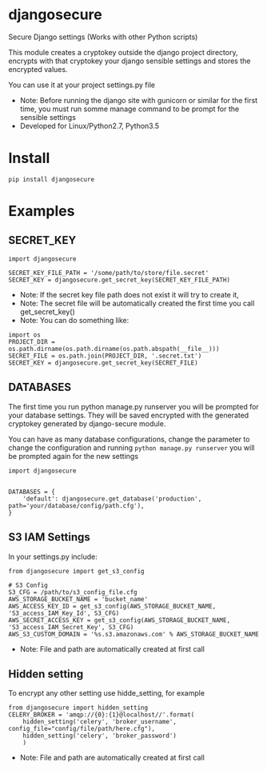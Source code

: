 # djangosecure
Secure Django settings (Works with other Python scripts)

This module creates a cryptokey outside the django project directory, encrypts with that cryptokey your django sensible
settings and stores the encrypted values.

You can use it at your project settings.py file
* Note: Before running the django site with gunicorn or similar for the first time, you must run somme manage command to be prompt for the sensible settings
* Developed for Linux/Python2.7, Python3.5

# Install
```pip install djangosecure```

# Examples
## SECRET_KEY

```
import djangosecure

SECRET_KEY_FILE_PATH = '/some/path/to/store/file.secret'
SECRET_KEY = djangosecure.get_secret_key(SECRET_KEY_FILE_PATH)
```

* Note: If the secret key file path does not exist it will try to create it,
* Note: The secret file will be automatically created the first time you call get_secret_key()
* Note: You can do something like:

```
import os
PROJECT_DIR = os.path.dirname(os.path.dirname(os.path.abspath(__file__)))
SECRET_FILE = os.path.join(PROJECT_DIR, '.secret.txt')
SECRET_KEY = djangosecure.get_secret_key(SECRET_FILE)
```

## DATABASES
The first time you run python manage.py runserver you will be prompted for your database settings. They will be saved
encrypted with the generated cryptokey generated by django-secure module.

You can have as many database configurations, change the parameter to change the configuration and running
 ```python manage.py runserver``` you will be prompted again for the new settings

```
import djangosecure


DATABASES = {
    'default': djangosecure.get_database('production', path='your/database/config/path.cfg'),
}
```



## S3 IAM Settings
In your settings.py include:

```
from djangosecure import get_s3_config

# S3 Config
S3_CFG = /path/to/s3_config_file.cfg
AWS_STORAGE_BUCKET_NAME = 'bucket_name'
AWS_ACCESS_KEY_ID = get_s3_config(AWS_STORAGE_BUCKET_NAME, 'S3_access_IAM_Key_Id', S3_CFG)
AWS_SECRET_ACCESS_KEY = get_s3_config(AWS_STORAGE_BUCKET_NAME, 'S3_access_IAM_Secret_Key', S3_CFG)
AWS_S3_CUSTOM_DOMAIN = '%s.s3.amazonaws.com' % AWS_STORAGE_BUCKET_NAME
```

* Note: File and path are automatically created at first call

## Hidden setting
To encrypt any other setting use hidde_setting, for example

```
from djangosecure import hidden_setting
CELERY_BROKER = 'amqp://{0}:{1}@localhost//'.format(
    hidden_setting('celery', 'broker_username', config_file="config/file/path/here.cfg"),
    hidden_setting('celery', 'broker_password')
    )

```

* Note: File and path are automatically created at first call